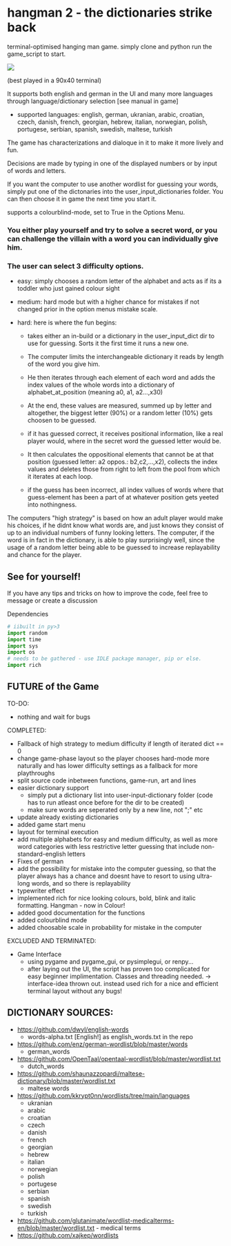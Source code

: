 # hangman 2 - the dictionaries strike back

terminal-optimised hanging man game. simply clone and python run the game_script to start.

![](hangma2-intro.gif)

(best played in a 90x40 terminal)

It supports both english and german in the UI and many more languages through language/dictionary selection [see manual in game]
  - supported languages: english, german, ukranian, arabic, croatian, czech, danish, french, 
                         georgian, hebrew, italian, norwegian, polish, portugese, serbian, 
                         spanish, swedish, maltese, turkish
                         
The game has characterizations and dialoque in it to make it more lively and fun.

Decisions are made by typing in one of the displayed numbers or by input of words and letters.

If you want the computer to use another wordlist for guessing your words, simply put one of the dictonaries
into the user_input_dictionaries folder. You can then choose it in game the next time you start it.

supports a colourblind-mode, set to True in the Options Menu.

### You either play yourself and try to solve a secret word, or you can challenge the villain with a word you can individually give him.
### The user can select 3 difficulty options.

  - easy: simply chooses a random letter of the alphabet and acts as if its a toddler who just gained colour sight
  
  - medium: hard mode but with a higher chance for mistakes if not changed prior in the option menus mistake scale.
  
  - hard: here is where the fun begins:
  
      - takes either an in-build or a dictionary in the user_input_dict dir to use for guessing. Sorts it the first time it runs a new one. 
      - The computer limits the interchangeable dictionary it reads by length of the word you give him.
      - He then iterates through each element of each word and adds the index values of the whole words into a dictionary of alphabet_at_position (meaning a0, a1, a2...,x30)
      - At the end, these values are measured, summed up by letter and altogether, the biggest letter (90%) or a random letter (10%) gets choosen to be guessed.
    
      - if it has guessed correct, it receives positional information, like a real player would, where in the secret word the guessed letter would be. 
      - It then calculates the oppositional elements that cannot be at that position (guessed letter: a2 oppos.: b2,c2,...,x2), collects the index values and deletes those from right to left
        from the pool from which it iterates at each loop.
      - if the guess has been incorrect, all index vallues of words where that guess-element has been a part of at whatever position gets yeeted into nothingness. 

The computers "high strategy" is based on how an adult player would make his choices, if he didnt know what words are, and just knows they consist of up to an individual numbers of funny looking letters.
The computer, if the word is in fact in the dictionary, is able to play surprisingly well, since the usage of a random letter being able to be guessed to increase replayability and chance for the player.

## See for yourself! 

If you have any tips and tricks on how to improve the code, feel free to message or create a discussion

Dependencies
```python
# iibuilt in py>3
import random
import time
import sys
import os
# needs to be gathered - use IDLE package manager, pip or else.
import rich
```

## FUTURE of the Game

TO-DO:
  - nothing and wait for bugs

COMPLETED:
  - Fallback of high strategy to medium difficulty if length of iterated dict == 0 
  - change game-phase layout so the player chooses hard-mode more naturally and has lower difficulty settings as a fallback for more playthroughs
  - split source code inbetween functions, game-run, art and lines
  - easier dictionary support
      - simply put a dictionary list into user-input-dictionary folder (code has to run atleast once before for the dir to be created)
      - make sure words are seperated only by a new line, not ";" etc
  - update already existing dictionaries
  - added game start menu
  - layout for terminal execution
  - add multiple alphabets for easy and medium difficulty, as well as more word categories with less restrictive letter guessing
    that include non-standard-english letters 
  - Fixes of german
  - add the possibility for mistake into the computer guessing, so that the player always has a chance and doesnt have to resort to using ultra-long words,
    and so there is replayability
  - typewriter effect
  - implemented rich for nice looking colours, bold, blink and italic formatting. Hangman - now in Colour!
  - added good documentation for the functions
  - added colourblind mode
  - added choosable scale in probability for mistake in the computer

EXCLUDED AND TERMINATED:
  - Game Interface
      - using pygame and pygame_gui, or pysimplegui, or renpy... 
      - after laying out the UI, the script has proven too complicated for easy beginner implimentation. Classes and threading needed.
      -> interface-idea thrown out. instead used rich for a nice and efficient terminal layout without any bugs!


## DICTIONARY SOURCES:

  - https://github.com/dwyl/english-words
      - words-alpha.txt   [English!] as english_words.txt in the repo
  - https://github.com/enz/german-wordlist/blob/master/words
      - german_words 
  - https://github.com/OpenTaal/opentaal-wordlist/blob/master/wordlist.txt
      - dutch_words 
  - https://github.com/shaunazzopardi/maltese-dictionary/blob/master/wordlist.txt
      - maltese words
  - https://github.com/kkrypt0nn/wordlists/tree/main/languages
      - ukranian 
      - arabic
      - croatian
      - czech
      - danish
      - french
      - georgian
      - hebrew
      - italian
      - norwegian
      - polish
      - portugese
      - serbian
      - spanish
      - swedish
      - turkish
- https://github.com/glutanimate/wordlist-medicalterms-en/blob/master/wordlist.txt
      - medical terms
- https://github.com/xajkep/wordlists
